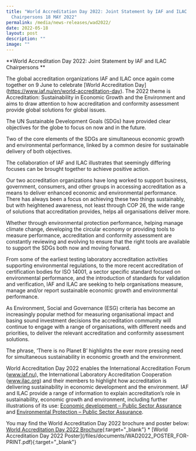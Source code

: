 ```yaml
---
title: "World Accreditation Day 2022: Joint Statement by IAF and ILAC
  Chairpersons 18 MAY 2022"
permalink: /media/news-releases/wad2022/
date: 2022-05-18
layout: post
description: ""
image: ""
---
```

**World Accreditation Day 2022: Joint Statement by IAF and ILAC Chairpersons
**

The global accreditation organizations IAF and ILAC once again come together on 9 June to celebrate \[World Accreditation Day\](https://www.iaf.nu/en/world-accreditation-day). The 2022 theme is Accreditation: Sustainability in Economic Growth and the Environment and aims to draw attention to how accreditation and conformity assessment provide global solutions for global issues.

 

The UN Sustainable Development Goals (SDGs) have provided clear objectives for the globe to focus on now and in the future.

 

Two of the core elements of the SDGs are simultaneous economic growth and environmental performance, linked by a common desire for sustainable delivery of both objectives.

 

The collaboration of IAF and ILAC illustrates that seemingly differing focuses can be brought together to achieve positive action.

 

Our two accreditation organizations have long worked to support business, government, consumers, and other groups in accessing accreditation as a means to deliver enhanced economic and environmental performance. There has always been a focus on achieving these two things sustainably, but with heightened awareness, not least through COP 26, the wide range of solutions that accreditation provides, helps all organisations deliver more.

 

Whether through environmental protection performance, helping manage climate change, developing the circular economy or providing tools to measure performance, accreditation and conformity assessment are constantly reviewing and evolving to ensure that the right tools are available to support the SDGs both now and moving forward.

 

From some of the earliest testing laboratory accreditation activities supporting environmental regulations, to the more recent accreditation of certification bodies for ISO 14001, a sector specific standard focused on environmental performance, and the introduction of standards for validation and verification, IAF and ILAC are seeking to help organisations measure, manage and/or report sustainable economic growth and environmental performance.

 

As Environment, Social and Governance (ESG) criteria has become an increasingly popular method for measuring organisational impact and basing sound investment decisions the accreditation community will continue to engage with a range of organisations, with different needs and priorities, to deliver the relevant accreditation and conformity assessment solutions.

 

The phrase, ‘There is no Planet B’ highlights the ever more pressing need for simultaneous sustainability in economic growth and the environment.

 

World Accreditation Day 2022 enables the International Accreditation Forum (www.iaf.nu), the International Laboratory Accreditation Cooperation (www.ilac.org) and their members to highlight how accreditation is delivering sustainability in economic development and the environment. IAF and ILAC provide a range of information to explain accreditation’s role in sustainability, economic growth and environment, including further illustrations of its use: [Economic development – Public Sector Assurance](https://www.publicsectorassurance.org/sector/economic-development) and [Environmental Protection – Public Sector Assurance](https://www.publicsectorassurance.org/sector/environmental-protection).


You may find the World Accreditation Day 2022 brochure and poster below:
[World Accreditation Day 2022 Brochure](/files/documents/WAD2022-Brochure-WEB_V3-1.pdf){:target="_blank"}
\* \[World Accreditation Day 2022 Poster\](/files/documents/WAD2022\_POSTER\_FOR-PRINT.pdf){:target="\_blank"}